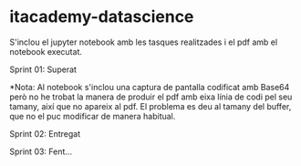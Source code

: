 # itacademy-datascience

S'inclou el jupyter notebook amb les tasques realitzades i el pdf amb el notebook executat.


Sprint 01: Superat

*Nota: Al notebook s'inclou una captura de pantalla codificat amb Base64 però no he trobat la manera de produir el pdf amb eixa línia de codi pel seu tamany, així que no apareix al pdf. El problema es deu al tamany del buffer, que no el puc modificar de manera habitual.

Sprint 02: Entregat

Sprint 03: Fent...